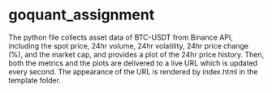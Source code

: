 # goquant_assignment

The python file collects asset data of BTC-USDT from Binance API, including the spot price, 24hr volume, 24hr volatility, 24hr price change (%), and the market cap, and provides a plot of the 24hr price history. Then, both the metrics and the plots are delivered to a live URL which is updated every second. The appearance of the URL is rendered by index.html in the template folder.
